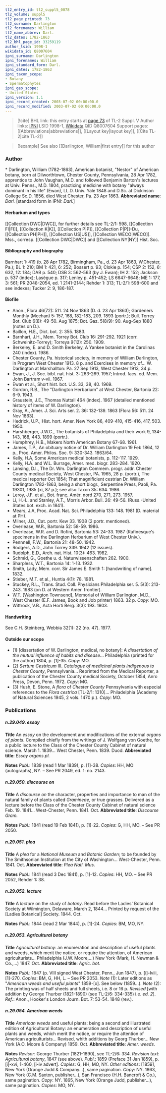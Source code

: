 ```yaml
---
tl2_entry_id: tl2_suppl5_0078
tl2_volume: suppl5
tl2_page_printed: 73
tl2_surname: Darlington
tl2_forenames: William
tl2_name_abbrev: Darl.
tl2_dates: 1782-1863
tl2_bhl_page_id: 33259119
author_lsid: 1998-1
wikidata_id: Q8007604
ipni_surname: Darlington
ipni_forenames: William
ipni_standard_form: Darl.
ipni_dates: 1782-1863
ipni_taxon_scope: 
- Botany
- Spermatophytes
ipni_geo_scope: 
- United States
ipni_version: 1.1
ipni_record_created: 2003-07-02 00:00:00.0
ipni_record_modified: 2003-07-02 00:00:00.0
---
```


> [!cite] BHL link: this entry starts at [page 73](https://www.biodiversitylibrary.org/page/33259119) of TL-2 Suppl. V
> Author links: [IPNI](https://www.ipni.org/a/1998-1) LSID 1998-1, [Wikidata](https://www.wikidata.org/wiki/Q8007604) QID Q8007604
> Support pages: [[Abbreviations|abbreviations]], [[Layout key|layout key]], [[Cite TL-2|cite TL-2]]

> [!example] See also [[Darlington, William|first entry]] for this author

### Author

\* Darlington, William (1782-1863), American botanist, "Nestor" of American botany, born at Dilworthtown, Chester County, Pennsylvania, 28 Apr 1782, apprentice to John Vaughan, M.D. and followed Benjamin Barton's lectures at Univ. Penns., M.D. 1804, practicing medicine with botany "always dominant in his life" (Ewan), LL.D. Univ. Yale 1848 and D.Sc. at Dickinson College Sc.D. 1856, died West Chester, Pa. 23 Apr 1863. 
**Abbreviated name**: *Darl.* \[standard form in IPNI: *Darl.*\]

#### Herbarium and types

[[Collection DWC|DWC]], for further details see TL-2/1: 598, [[Collection FI|FI]], [[Collection K|K]], [[Collection P|P]], [[Collection P|P]]-Du, [[Collection PH|PH]], [[Collection US|US]], [[Collection WECO|WECO]]. Mss., corresp. [[Collection DWC|DWC]] and [[Collection NY|NY]] Hist. Soc.

#### Bibliography and biography

Barnhart 1: 419 (b. 28 Apr 1782, Birmingham, Pa., d. 23 Apr 1863, W.Chester, Pa.); BL 1: 210; BM 1: 421, 6: 252; Bossert p. 93; Clokie p. 154; CSP 2: 152, 6: 632, 12: 184; DAB p. 540; DSB 3: 562-563 (by J. Ewan); IH 2: 152; Jackson p. 537 (index); Lasègue p. 317; Lenley p. 451-452; LS 6647-6648; ME 1: 177, 3: 561; PR 2048-2054, ed. 1 2141-2144; Rehder 1: 313; TL-2/1: 598-600 and see indexes; Tucker 2: 9, 186-187.

#### Biofile

- Anon., Flora 46(72): 511. 24 Nov 1863 (D. d. 23 Apr 1863); Gardeners Monthly (Meehan) 5: 157, 168, 182-183, 209. 1893 (portr.); Bull. Torrey Bot. Club 6(8): 49-50. Aug 1875; Bot. Gaz. 5(8/9): 90. Aug-Sep 1880 (notes on D.).
- Baillon, H.E., Dict. bot. 2: 355. 1883.
- Barnhart, J.H., Mem. Torrey Bot. Club 16: 291-292. 1921 (corr. Schweinitz-Torrey); Torreya 9(12): 250. 1909.
- Berkeley, E. and D. Smith Berkeley, A Yankee botanist in the Carolinas 240 (index). 1986.
- Chester County, Pa. historical society, in memory of William Darlington, in Program West Chester 1913. 8 p. and Exercises in memory of... W. Darlington at Marshallton: Pa. 27 Sep 1913, West Chester 1913, 34 p.
- Ewan, J., J. Soc. bibl. nat. hist. 3: 263-269. 1957; Introd. facs. ed. Mem. John Bartram v-vii. 1967.
- Ewan et al., Short hist. bot. U.S. 33, 38, 40. 1969.
- Gordon, R.B., The "Darlington Herbarium" at West Chester, Bartonia 22: 6-9. 1943.
- Graustein, J.E., Thomas Nuttall 464 (index). 1967 (detailed mentioned history of items of W. Darlington).
- Gray, A., Amer. J. Sci. Arts ser. 2. 36: 132-139. 1863 (Flora 56: 511. 24 Nov 1863).
- Hedrick, U.P., Hist. hort. Amer. New York 86, 409-410, 415-416, 417, 503. 1950.
- Harshberger, J.W.C., The botanists of Philadelphia and their work 9, 134-143, 168, 443. 1899 (portr.).
- Humphrey, H.B., Makers North American Botany 67-68. 1961.
- James, T.P., An obituary notice of Dr. William Darlington 19 Feb 1864, 12 p., Proc. Amer. Philos. Soc. 9: 330-343. 1863/64.
- Kelly, H.A, Some American medical botanists, p. 112-117. 1929.
- Kelly, H.A. and W.L. Burrage, Amer. med. biogr. 283-284. 1920.
- Lansing, D.I., The Dr. Wm. Darlington Commem. progr. addr. Chester County medical Society, West Chester, PA. 1965, 28 p. (portr.), The medical reporter Oct 1854; That magnificient cestrian Dr. William Darlington 1782-1863, being a short biogr., Serpentine Press, Paoli, Pa. 19301, 1985 (xi, 87 p.); see also Taxon 35: 634. 1986.
- Leroy, J.F. et al., Bot. franç. Amér. nord 270, 271, 273. 1957.
- Li, H.-L. and Stanley, A.T., Morris Arbor. Bull. 26: 49-56. (Russ.-United States bot. exch. in 1841).
- Mears, J.A, Proc. Acad. Nat. Sci. Philadelphia 133: 148. 1981 (D. material at PH).
- Milner, J.D., Cat. portr. Kew 33. 1908 (2 portr. mentioned).
- Overlease, W.R., Bartonia 52: 58-59. 1986.
- Overlease, W.R. and D. Rofini, Bartonia 53: 24-33. 1987 (Rafinesque's specimens in the Darlington Herbarium of West Chester Univ.).
- Pennnell, F.W., Bartonia 21: 48-50. 1942.
- Rodgers, A.D., John Torrey 339. 1942 (12 issues).
- Rudolph, E.D., Arch. nat. Hist. 10(3): 463. 1982.
- Schmid, G., Goethe u. d. Naturwissenschaften 262. 1900.
- Sharpless, W.T., Bartonia 14: 1-13. 1932.
- Smith, Lady, Mem. corr. Sir James E. Smith 1: \[handwriting of name\]. 1832.
- Stieber, M.T. et al., Huntia 4(1): 78. 1981.
- Stuckey, R.L., Trans. Stud. Coll. Physicians Philadelphia ser. 5. 5(3): 213-243. 1983 (on D. at Western Amer. frontier).
- W.T. \[Washington Townsend\], Memorial of William Darlington, M.D., West Chester (E.F. James, Book and Job printer) 1863. 32 p. *Copy*: MO.
- Wittrock, V.B., Acta Horti Berg. 3(3): 193. 1903.

#### Handwriting

See C.H. Steinberg, Webbia 32(1): 22 (no. 47). 1977.

#### Outside our scope

- (1) \[dissertation of W. Darlington, medical, no botany\]: A *dissertation of the mutual influence of habits and disease*... Philadelphia (printed for the author) 1804, p. \[1\]-35. *Copy*: MO.
- (2) *Sertum Cestricum* III. *Catalogue of medicinal plants indigenous to Chester County*, Pennsylvania... Reprinted from the Medical Reporter, a publication of the Chester County medical Society, October 1854, Anro Press, Devon, Penn. 1972. *Copy*: MO.
- (3) Hush, E. Stone, A *flora* of *Chester County* Pennsylvania with especial references to the *Flora cestrica* \[TL-2/1: 1310\]... Philadelphia (Academy of Natural Sciences 1945, 2 vols. 1470 p.). *Copy*: MO.

### Publications

##### n.29.049. essay

**Title**
An *essay* on the development and modifications of the external *organs of plants*. Compiled chiefly from the writings of J. Wolfgang von Goethe, for a public lecture to the Class of the Chester County Cabinet of natural science. March 1. 1839... West Chester, Penn. 1839. Duod.
**Abbreviated title**: *Essay organs pl.*

**Notes**
*Publ*.: 1839 (read 1 Mar 1839), p. \[1\]-38. *Copies*: HH, MO (autographs), NY. – See PR 2049, ed. 1: no. 2143.

##### n.29.050. discourse on

**Title**
A *discourse on* the character, properties and importance to man of the natural family of plants called *Gramineae*, or true grasses. Delivered as a lecture before the Class of the Chester County Cabinet of natural science Feb. 19. 1841... West-Chester, Penn. 1841. Oct.
**Abbreviated title**: *Discourse Gram.*

**Notes**
*Publ*.: 1841 (read 19 Feb 1841), p. \[1\]-22. *Copies*: G, HH, MO. – See PR 2050.

##### n.29.051. plea

**Title**
A *plea* for a *National Museum* and *Botanic Garden*; to be founded by The Smithsonian Institution at the City of Washington... West-Chester, Penn. 1841. Oct.
**Abbreviated title**: *Plea Natl. Mus.*

**Notes**
*Publ*.: 1841 (read 3 Dec 1841), p. \[1\]-12. *Copies*: HH, MO. – See PR 2052, Rehder 1: 38.

##### n.29.052. lecture

**Title**
A *lecture* on the *study* of *botany*. Read before the Ladies' Botanical Society at Wilmington, Delaware, March 2, 1844... Printed by request of the \[Ladies Botanical\] Society. 1844. Oct.

**Notes**
*Publ*.: 1844 (read 2 Mar 1844), p. \[1\]-24. *Copies*: BM, MO, NY.

##### n.29.053. Agricultural botany

**Title**
*Agricultural botany*: an enumeration and description of useful plants and weeds, which merit the notice, or require the attention, of American agriculturists... Philadelphia (J.W. Moore,...) New York (Mark, H. Newman & Co.,...) 1847. Oct.
**Abbreviated title**: *Agric. bot.*

**Notes**
*Publ*.: 1847 (p. VIII signed West Chester, Penn., Jun 1847), p. \[i\]-lviii, \[1\]-270. *Copies*: BM, G, HH, L. – See PR 2053.
*Note* (1): Later editions as "*American weeds and useful plants*" 1859-\[x\]. See below (1859...).
*Note* (2): The printing was of half sheets and full sheets, i.e. 8 or 16 p.
*Revised* \[with addition by George Thurber (1821-1890) (see TL-2/6: 334-335) i.e. *ed. 2*\].
*Ref*.: Anon., Hooker's London Journ. Bot. 7: 53-54. 1848 (rev.).

##### n.29.054. American weeds

**Title**
*American weeds* and useful plants: being a second and illustrated edition of Agricultural Botany: an enumeration and description of useful plants and weeds, which merit the notice, or require the attention of American agriculturists... Revised, whith additions by Georg Thurber... New York (A.O. Moore & Company) 1859. Oct.
**Abbreviated title**: *Amer. weeds*.

**Notes**
*Revisor*: George Thurber (1821-1890), see TL-2/6: 334.
*Revision text*: *Agricultural botany*, 1847 (see above).
*Publ*.: 1859 (Preface 31 Jan 1859), p. \[i\]-xvi, 1-460, \[i-iv advert\]. *Copies*: G, HH, MO, NY.
*Other editions*: \[1859\], New York (Orange Judd & Company...), same pagination. *Copy*: NY.
1863, New York (C.M. Saxton, publisher...), San Francisco (H.H. Bancroft & Co.), same pagination. *Copy*: NY.
1865, New York (Orange Judd, publisher...), same pagination. *Copies*: MO, NY.

